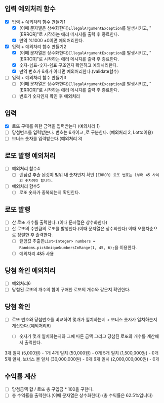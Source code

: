 ## 입력 예외처리 함수

- [x] 입력 + 예외처리 함수 만들기1
  - [x] (이때 문자열은 상수화한다)`IllegalArgumentException`를 발생시키고, "[ERROR]"로 시작하는 에러 메시지를 출력 후 종료한다.
  - [x] 만약 %1000 ≠0이면 예외처리한다.

- [x] 입력 + 예외처리 함수 만들기2
  - [x] (이때 문자열은 상수화한다)`IllegalArgumentException`를 발생시키고, "[ERROR]"로 시작하는 에러 메시지를 출력 후 종료한다.
  - [x] 숫자-쉼표-숫자-쉼표 구조인지 확인하고 예외처리한다.
  - [x] 만약 번호가 6개가 아니면 예외처리한다.(validate함수)

- [ ] 입력 + 예외처리 함수 만들기3
  - [ ] (이때 문자열은 상수화한다)`IllegalArgumentException`를 발생시키고, "[ERROR]"로 시작하는 에러 메시지를 출력 후 종료한다.
  - [ ] 번호가 숫자인지 확인 후 예외처리

## 입력

- [x] 로또 구매를 위한 금액을 입력받는다 (예외처리 1)
- [ ] 당첨번호를 입력받는다. 번호는 6개이고 ,로 구분한다. (예외처리 2, Lotto이용)
- [ ] 보너스 숫자를 입력받는다.(예외처리 3)

## 로또 발행 예외처리
- [ ] 예외처리 함수4
  - [ ] 랜덤값 추출 된것이 범위 내 숫자인지 확인 `[ERROR] 로또 번호는 1부터 45 사이의 숫자여야 합니다.`
- [ ] 예외처리 함수5
  - [ ] 로또 숫자가 중복되는지 확인한다.

## 로또 발행
- [ ] 산 로또 개수를 출력한다. (이때 문자열은 상수화한다)
- [ ] 산 로또의 수만큼의 로또를 발행한다.(이때 문자열은 상수화한다) 이때 오름차순으로 정렬한 후 출력한다.
  - [ ] 랜덤값 추출은`List<Integer> numbers = Randoms.pickUniqueNumbersInRange(1, 45, 6);`을 이용한다.
  - [ ] 예외처리 4&5 사용

## 당첨 확인 예외처리
-[ ] 예외처리6
- [ ] 당첨된 로또의 개수의 합이 구매한 로또의 개수와 같은지 확인한다.
## 당첨 확인

- [ ] 로또 번호와 당첨번호를 비교하여 몇개가 일치하는지 + 보너스 숫자가 일치하는지 계산한다.(예외처리6)
  - [ ] 숫자가 몇개 일치하는지와 그에 따른 금액 그리고 당첨된 로또의 개수를 계산해서 출력한다.


3개 일치 (5,000원) - 1개
4개 일치 (50,000원) - 0개
5개 일치 (1,500,000원) - 0개
5개 일치, 보너스 볼 일치 (30,000,000원) - 0개
6개 일치 (2,000,000,000원) - 0개

## 수익률 계산

-[ ] 당첨금액 합 / 로또 총 구입금 * 100을 구한다.
-[ ] 총 수익률을 출력한다.(이때 문자열은 상수화한다) (총 수익률은 62.5%입니다)